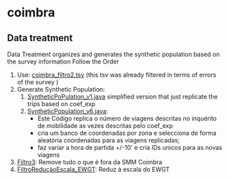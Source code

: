 # coimbra

## Data treatment 

Data Treatment organizes and generates the synthetic population based on the survey information
Follow the Order
1. Use: [coimbra_filtro2.tsv](data/population/coimbra_filtro2.tsv) (this tsv was already filtered in terms of errors of the survey )
1. Generate Synthetic Population:
    1. [SyntheticPoPulation_v1.java](src/main/java/pt/mvilaca/matsimtests/dataTreatment/SyntheticPopulation_v1.java) simplified version that just replicate the trips based on coef_exp  
    1. [SyntheticPopulation_v6.java](src/main/java/pt/mvilaca/matsimtests/dataTreatment/SyntheticPopulation_v6.java):     
       * Este Código replica o número de viagens descritas no inquérito de mobilidade as vezes descritas pelo coef_exp  
       * cria um banco de coordenadas por zona e selecciona de forma aleatória coordenadas para as viagens replicadas;
       * faz variar a hora de partida +/-10' e cria IDs unicos para as novas viagens
 1. [Filtro3](/src/main/java/pt/mvilaca/matsimtests/dataTreatment/Filtro3.java): Remove tudo o que é fora da SMM Coimbra
 1. [FiltroReduçãoEscala_EWGT](src/main/java/pt/mvilaca/matsimtests/dataTreatment/FiltroReducaoEscala_EWGT.java): Reduz à escala do EWGT

